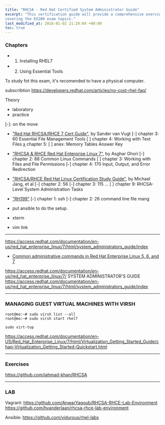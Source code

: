 ```yaml
---
title: "RHCSA - Red Hat Certified System Administrator Guide"
excerpt: "This certification guide will provide a comprehensive overview of Linux RHEL 7,
covering the EX200 exam topics."
last_modified_at: 2018-01-02 21:28:04 +00:00
toc: true
---
```



### Chapters
* 1. Installing RHEL7
* 2. Using Essential Tools

To study fot this exam, it's recomended to have a physical computer.

subscribtion
https://developers.redhat.com/articles/no-cost-rhel-faq/

Theory
* laboratory
* practice

[x]: done
[-]: on the move

* ["Red Hat RHCSA/RHCE 7 Cert Guide"](https://www.amazon.com/dp/0789754053), by Sander van Vugt
[-] chapter 3: 60 Essential File Management Tools
[ ] chapter 4: Working with Text Files
[x] chapter 5:
[ ] anex: Memory Tables Answer Key

* ["RHCSA & RHCE Red Hat Enterprise Linux 7"](https://www.amazon.com/dp/1495148203), by Asghar Ghori
[-] chapter 2: 88 Common Linux Commands
[ ] chapter 3: Working with Files and File Permissions
[-] chapter 4: 170 Input, Output, and Error Redirection


* ["RHCSA/RHCE Red Hat Linux Certification Study Guide"](https://www.amazon.com/dp/0071841962), by Michael Jang, et al
[-] chapter 2: 56
[-] chapter 3: 115
...
[ ] chapter 9: RHCSA-Level System Administration Tasks

* ["RH199"](asd)
[-] chapter 1: ssh
[-] chapter 2: 26 command line file mang




* put ansible to do the setup.
* xterm
* vim link

--------

https://access.redhat.com/documentation/en-us/red_hat_enterprise_linux/7/html/system_administrators_guide/index

* [Common administrative commands in Red Hat Enterprise Linux 5, 6, and 7](https://access.redhat.com/articles/1189123)


https://access.redhat.com/documentation/en-us/red_hat_enterprise_linux/7/
SYSTEM ADMINISTRATOR'S GUIDE
https://access.redhat.com/documentation/en-us/red_hat_enterprise_linux/7/html/system_administrators_guide/index


--------------------------------------------------------------------------------

### MANAGING GUEST VIRTUAL MACHINES WITH VIRSH

```console
root@mo:~# sudo virsh list --all
root@mo:~# sudo virsh start rhel7

sudo virt-top
```

https://access.redhat.com/documentation/en-US/Red_Hat_Enterprise_Linux/7/html/Virtualization_Getting_Started_Guide/chap-Virtualization_Getting_Started-Quickstart.html


--------------------------------------------------------------------------------
### Exercises

https://github.com/iahmad-khan/RHCSA


--------------------------------------------------------------------------------
### LAB

Vagrant:
https://github.com/AnwarYagoub/RHCSA-RHCE-Lab-Environment
https://github.com/hvanderlaan/rhcsa-rhce-lab-environment

Ansible:
https://github.com/vidurous/rhel-labs
